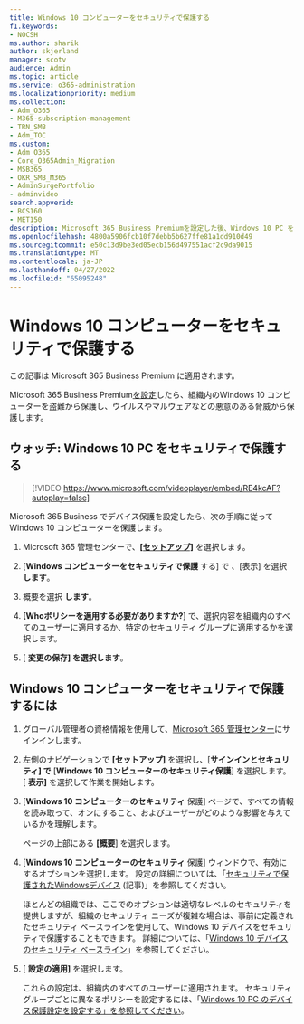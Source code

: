 ```yaml
---
title: Windows 10 コンピューターをセキュリティで保護する
f1.keywords:
- NOCSH
ms.author: sharik
author: skjerland
manager: scotv
audience: Admin
ms.topic: article
ms.service: o365-administration
ms.localizationpriority: medium
ms.collection:
- Adm_O365
- M365-subscription-management
- TRN_SMB
- Adm_TOC
ms.custom:
- Adm_O365
- Core_O365Admin_Migration
- MSB365
- OKR_SMB_M365
- AdminSurgePortfolio
- adminvideo
search.appverid:
- BCS160
- MET150
description: Microsoft 365 Business Premiumを設定した後、Windows 10 PC をセキュリティで保護する方法について説明します。
ms.openlocfilehash: 4800a5906fcb10f7debb5b627ffe81a1dd910d49
ms.sourcegitcommit: e50c13d9be3ed05ecb156d497551acf2c9da9015
ms.translationtype: MT
ms.contentlocale: ja-JP
ms.lasthandoff: 04/27/2022
ms.locfileid: "65095248"
---
```

# <a name="secure-windows-10-computers"></a>Windows 10 コンピューターをセキュリティで保護する

この記事は Microsoft 365 Business Premium に適用されます。

Microsoft 365 Business Premium[を設定](business-set-up.md)したら、組織内のWindows 10 コンピューターを盗難から保護し、ウイルスやマルウェアなどの悪意のある脅威から保護します。

## <a name="watch-secure-your-windows-10-pcs"></a>ウォッチ: Windows 10 PC をセキュリティで保護する

> [!VIDEO https://www.microsoft.com/videoplayer/embed/RE4kcAF?autoplay=false]

Microsoft 365 Business でデバイス保護を設定したら、次の手順に従ってWindows 10 コンピューターを保護します。

1. Microsoft 365 管理センターで、<a href="https://go.microsoft.com/fwlink/p/?linkid=2171997" target="_blank">**[セットアップ]**</a> を選択します。

2. [**Windows コンピューターをセキュリティで保護** する] で 、[表示] を選択 **します**。

3. 概要を選択 **します**。

4. **[Whoポリシーを適用する必要がありますか?**] で、選択内容を組織内のすべてのユーザーに適用するか、特定のセキュリティ グループに適用するかを選択します。

5. [  **変更の保存] を選択します**。

## <a name="to-secure-your-windows-10-computers"></a>Windows 10 コンピューターをセキュリティで保護するには

1. グローバル管理者の資格情報を使用して、[Microsoft 365 管理センター](https://admin.microsoft.com)にサインインします。 

2. 左側のナビゲーションで **[セットアップ]** を選択し、[**サインインとセキュリティ] で** [**Windows 10 コンピューターのセキュリティ保護**] を選択します。 [ **表示]** を選択して作業を開始します。

3. [**Windows 10 コンピューターのセキュリティ** 保護] ページで、すべての情報を読み取って、オンにすること、およびユーザーがどのような影響を与えているかを理解します。

    ページの上部にある **[概要**] を選択します。

4. [**Windows 10 コンピューターのセキュリティ** 保護] ウィンドウで、有効にするオプションを選択します。 設定の詳細については、「[セキュリティで保護されたWindowsデバイス](../../business-premium/m365bp-secure-windows-devices.md) (記事)」を参照してください。 
    
    ほとんどの組織では、ここでのオプションは適切なレベルのセキュリティを提供しますが、組織のセキュリティ ニーズが複雑な場合は、事前に定義されたセキュリティ ベースラインを使用して、Windows 10 デバイスをセキュリティで保護することもできます。 詳細については、「[Windows 10 デバイスのセキュリティ ベースライン](/mem/intune/protect/security-baselines)」を参照してください。   

5. [ **設定の適用]** を選択します。

    これらの設定は、組織内のすべてのユーザーに適用されます。 セキュリティ グループごとに異なるポリシーを設定するには、「[Windows 10 PC のデバイス保護設定を設定する」を参照してください](../../business-premium/m365bp-protection-settings-for-windows-10-pcs.md)。
